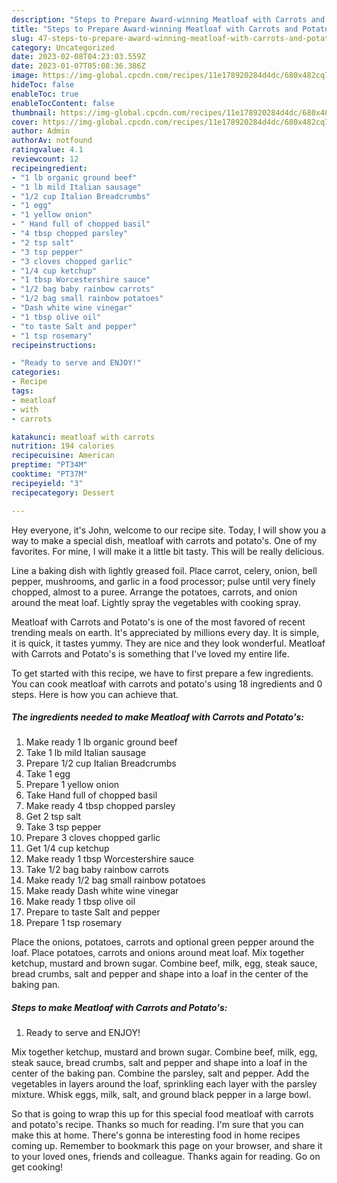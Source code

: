 ```yaml
---
description: "Steps to Prepare Award-winning Meatloaf with Carrots and Potato&amp;#39;s"
title: "Steps to Prepare Award-winning Meatloaf with Carrots and Potato&amp;#39;s"
slug: 47-steps-to-prepare-award-winning-meatloaf-with-carrots-and-potato-and-39-s
category: Uncategorized
date: 2023-02-08T04:23:03.559Z
date: 2023-01-07T05:08:36.386Z
image: https://img-global.cpcdn.com/recipes/11e178920284d4dc/680x482cq70/meatloaf-with-carrots-and-potatos-recipe-main-photo.jpg
hideToc: false
enableToc: true
enableTocContent: false
thumbnail: https://img-global.cpcdn.com/recipes/11e178920284d4dc/680x482cq70/meatloaf-with-carrots-and-potatos-recipe-main-photo.jpg
cover: https://img-global.cpcdn.com/recipes/11e178920284d4dc/680x482cq70/meatloaf-with-carrots-and-potatos-recipe-main-photo.jpg
author: Admin
authorAv: notfound
ratingvalue: 4.1
reviewcount: 12
recipeingredient:
- "1 lb organic ground beef"
- "1 lb mild Italian sausage"
- "1/2 cup Italian Breadcrumbs"
- "1 egg"
- "1 yellow onion"
- " Hand full of chopped basil"
- "4 tbsp chopped parsley"
- "2 tsp salt"
- "3 tsp pepper"
- "3 cloves chopped garlic"
- "1/4 cup ketchup"
- "1 tbsp Worcestershire sauce"
- "1/2 bag baby rainbow carrots"
- "1/2 bag small rainbow potatoes"
- "Dash white wine vinegar"
- "1 tbsp olive oil"
- "to taste Salt and pepper"
- "1 tsp rosemary"
recipeinstructions:

- "Ready to serve and ENJOY!"
categories:
- Recipe
tags:
- meatloaf
- with
- carrots

katakunci: meatloaf with carrots 
nutrition: 194 calories
recipecuisine: American
preptime: "PT34M"
cooktime: "PT37M"
recipeyield: "3"
recipecategory: Dessert

---
```



Hey everyone, it's John, welcome to our recipe site. Today, I will show you a way to make a special dish, meatloaf with carrots and potato&#39;s. One of my favorites. For mine, I will make it a little bit tasty. This will be really delicious.

Line a baking dish with lightly greased foil. Place carrot, celery, onion, bell pepper, mushrooms, and garlic in a food processor; pulse until very finely chopped, almost to a puree. Arrange the potatoes, carrots, and onion around the meat loaf. Lightly spray the vegetables with cooking spray.

Meatloaf with Carrots and Potato&#39;s is one of the most favored of recent trending meals on earth. It's appreciated by millions every day. It is simple, it is quick, it tastes yummy. They are nice and they look wonderful. Meatloaf with Carrots and Potato&#39;s is something that I've loved my entire life.


To get started with this recipe, we have to first prepare a few ingredients. You can cook meatloaf with carrots and potato&#39;s using 18 ingredients and 0 steps. Here is how you can achieve that.

<!--inarticleads1-->

##### The ingredients needed to make Meatloaf with Carrots and Potato&#39;s:

1. Make ready 1 lb organic ground beef
1. Take 1 lb mild Italian sausage
1. Prepare 1/2 cup Italian Breadcrumbs
1. Take 1 egg
1. Prepare 1 yellow onion
1. Take  Hand full of chopped basil
1. Make ready 4 tbsp chopped parsley
1. Get 2 tsp salt
1. Take 3 tsp pepper
1. Prepare 3 cloves chopped garlic
1. Get 1/4 cup ketchup
1. Make ready 1 tbsp Worcestershire sauce
1. Take 1/2 bag baby rainbow carrots
1. Make ready 1/2 bag small rainbow potatoes
1. Make ready Dash white wine vinegar
1. Make ready 1 tbsp olive oil
1. Prepare to taste Salt and pepper
1. Prepare 1 tsp rosemary


Place the onions, potatoes, carrots and optional green pepper around the loaf. Place potatoes, carrots and onions around meat loaf. Mix together ketchup, mustard and brown sugar. Combine beef, milk, egg, steak sauce, bread crumbs, salt and pepper and shape into a loaf in the center of the baking pan. 

<!--inarticleads2-->

##### Steps to make Meatloaf with Carrots and Potato&#39;s:


1. Ready to serve and ENJOY!

Mix together ketchup, mustard and brown sugar. Combine beef, milk, egg, steak sauce, bread crumbs, salt and pepper and shape into a loaf in the center of the baking pan. Combine the parsley, salt and pepper. Add the vegetables in layers around the loaf, sprinkling each layer with the parsley mixture. Whisk eggs, milk, salt, and ground black pepper in a large bowl. 

So that is going to wrap this up for this special food meatloaf with carrots and potato&#39;s recipe. Thanks so much for reading. I'm sure that you can make this at home. There's gonna be interesting food in home recipes coming up. Remember to bookmark this page on your browser, and share it to your loved ones, friends and colleague. Thanks again for reading. Go on get cooking!
